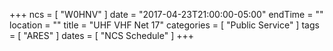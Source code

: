 +++
ncs = [ "W0HNV" ]
date = "2017-04-23T21:00:00-05:00"
endTime = ""
location = ""
title = "UHF VHF Net 17"
categories = [ "Public Service" ]
tags = [ "ARES" ]
dates = [ "NCS Schedule" ]
+++

